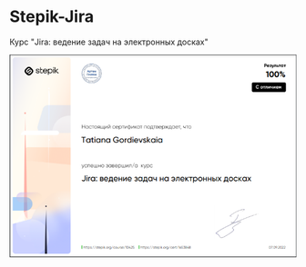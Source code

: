 # Stepik-Jira
Курс "Jira: ведение задач на электронных досках"

![](https://github.com/TatianaGordievskaia/Stepik-Jira/blob/main/%D0%A1%D0%B5%D1%80%D1%82%D0%B8%D1%84%D0%B8%D0%BA%D0%B0%D1%82%20JIRA.PNG)
